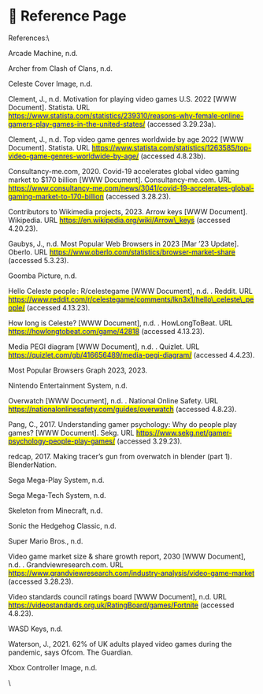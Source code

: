 # 📖 Reference Page

References:\



Arcade Machine, n.d.

Archer from Clash of Clans, n.d.

Celeste Cover Image, n.d.

Clement, J., n.d. Motivation for playing video games U.S. 2022 \[WWW Document]. Statista. URL [<mark style="color:blue;">https://www.statista.com/statistics/239310/reasons-why-female-online-gamers-play-games-in-the-united-states/</mark>](https://www.statista.com/statistics/239310/reasons-why-female-online-gamers-play-games-in-the-united-states/) (accessed 3.29.23a).

Clement, J., n.d. Top video game genres worldwide by age 2022 \[WWW Document]. Statista. URL [<mark style="color:blue;">https://www.statista.com/statistics/1263585/top-video-game-genres-worldwide-by-age/</mark>](https://www.statista.com/statistics/1263585/top-video-game-genres-worldwide-by-age/) (accessed 4.8.23b).

Consultancy-me.com, 2020. Covid-19 accelerates global video gaming market to $170 billion \[WWW Document]. Consultancy-me.com. URL [<mark style="color:blue;">https://www.consultancy-me.com/news/3041/covid-19-accelerates-global-gaming-market-to-170-billion</mark>](https://www.consultancy-me.com/news/3041/covid-19-accelerates-global-gaming-market-to-170-billion) (accessed 3.28.23).

Contributors to Wikimedia projects, 2023. Arrow keys \[WWW Document]. Wikipedia. URL [<mark style="color:blue;">https://en.wikipedia.org/wiki/Arrow\_keys</mark>](https://en.wikipedia.org/wiki/Arrow\_keys) (accessed 4.20.23).

Gaubys, J., n.d. Most Popular Web Browsers in 2023 \[Mar ’23 Update]. Oberlo. URL [<mark style="color:blue;">https://www.oberlo.com/statistics/browser-market-share</mark>](https://www.oberlo.com/statistics/browser-market-share) (accessed 5.3.23).

Goomba Picture, n.d.

Hello Celeste people : R/celestegame \[WWW Document], n.d. . Reddit. URL [<mark style="color:blue;">https://www.reddit.com/r/celestegame/comments/lkn3x1/hello\_celeste\_people/</mark>](https://www.reddit.com/r/celestegame/comments/lkn3x1/hello\_celeste\_people/) (accessed 4.13.23).

How long is Celeste? \[WWW Document], n.d. . HowLongToBeat. URL [<mark style="color:blue;">https://howlongtobeat.com/game/42818</mark>](https://howlongtobeat.com/game/42818) (accessed 4.13.23).

Media PEGI diagram \[WWW Document], n.d. . Quizlet. URL [<mark style="color:blue;">https://quizlet.com/gb/416656489/media-pegi-diagram/</mark>](https://quizlet.com/gb/416656489/media-pegi-diagram/) (accessed 4.4.23).

Most Popular Browsers Graph 2023, 2023.

Nintendo Entertainment System, n.d.

Overwatch \[WWW Document], n.d. . National Online Safety. URL [<mark style="color:blue;">https://nationalonlinesafety.com/guides/overwatch</mark>](https://nationalonlinesafety.com/guides/overwatch) (accessed 4.8.23).

Pang, C., 2017. Understanding gamer psychology: Why do people play games? \[WWW Document]. Sekg. URL [<mark style="color:blue;">https://www.sekg.net/gamer-psychology-people-play-games/</mark>](https://www.sekg.net/gamer-psychology-people-play-games/) (accessed 3.29.23).

redcap, 2017. Making tracer’s gun from overwatch in blender (part 1). BlenderNation.

Sega Mega-Play System, n.d.

Sega Mega-Tech System, n.d.

Skeleton from Minecraft, n.d.

Sonic the Hedgehog Classic, n.d.

Super Mario Bros., n.d.

Video game market size & share growth report, 2030 \[WWW Document], n.d. . Grandviewresearch.com. URL [<mark style="color:blue;">https://www.grandviewresearch.com/industry-analysis/video-game-market</mark>](https://www.grandviewresearch.com/industry-analysis/video-game-market) (accessed 3.28.23).

Video standards council ratings board \[WWW Document], n.d. URL [<mark style="color:blue;">https://videostandards.org.uk/RatingBoard/games/Fortnite</mark>](https://videostandards.org.uk/RatingBoard/games/Fortnite) (accessed 4.8.23).

WASD Keys, n.d.

Waterson, J., 2021. 62% of UK adults played video games during the pandemic, says Ofcom. The Guardian.

Xbox Controller Image, n.d.

\
